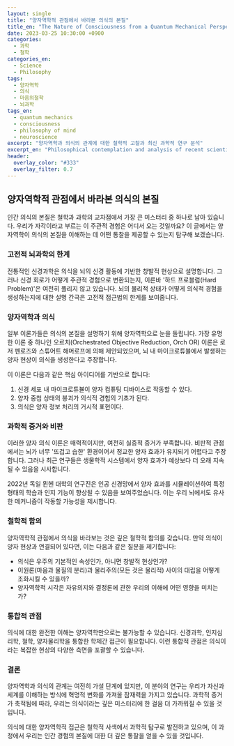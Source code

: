 ```yaml
---
layout: single
title: "양자역학적 관점에서 바라본 의식의 본질"
title_en: "The Nature of Consciousness from a Quantum Mechanical Perspective"
date: 2023-03-25 10:30:00 +0900
categories: 
  - 과학
  - 철학
categories_en:
  - Science
  - Philosophy
tags:
  - 양자역학
  - 의식
  - 마음의철학
  - 뇌과학
tags_en:
  - quantum mechanics
  - consciousness
  - philosophy of mind
  - neuroscience
excerpt: "양자역학과 의식의 관계에 대한 철학적 고찰과 최신 과학적 연구 분석"
excerpt_en: "Philosophical contemplation and analysis of recent scientific research on the relationship between quantum mechanics and consciousness"
header:
  overlay_color: "#333"
  overlay_filter: 0.7
---
```


<div class="post-content-ko">
  <h2>양자역학적 관점에서 바라본 의식의 본질</h2>
  
  <p>인간 의식의 본질은 철학과 과학의 교차점에서 가장 큰 미스터리 중 하나로 남아 있습니다. 우리가 자각이라고 부르는 이 주관적 경험은 어디서 오는 것일까요? 이 글에서는 양자역학이 의식의 본질을 이해하는 데 어떤 통찰을 제공할 수 있는지 탐구해 보겠습니다.</p>
  
  <h3>고전적 뇌과학의 한계</h3>
  
  <p>전통적인 신경과학은 의식을 뇌의 신경 활동에 기반한 창발적 현상으로 설명합니다. 그러나 신경 회로가 어떻게 주관적 경험으로 변환되는지, 이른바 '하드 프로블럼(Hard Problem)'은 여전히 풀리지 않고 있습니다. 뇌의 물리적 상태가 어떻게 의식적 경험을 생성하는지에 대한 설명 간극은 고전적 접근법의 한계를 보여줍니다.</p>
  
  <h3>양자역학과 의식</h3>
  
  <p>일부 이론가들은 의식의 본질을 설명하기 위해 양자역학으로 눈을 돌립니다. 가장 유명한 이론 중 하나인 오르치(Orchestrated Objective Reduction, Orch OR) 이론은 로저 펜로즈와 스튜어트 해머로프에 의해 제안되었으며, 뇌 내 마이크로튜뷸에서 발생하는 양자 현상이 의식을 생성한다고 주장합니다.</p>
  
  <p>이 이론은 다음과 같은 핵심 아이디어를 기반으로 합니다:</p>
  
  <ol>
    <li>신경 세포 내 마이크로튜뷸이 양자 컴퓨팅 디바이스로 작동할 수 있다.</li>
    <li>양자 중첩 상태의 붕괴가 의식적 경험의 기초가 된다.</li>
    <li>의식은 양자 정보 처리의 거시적 표현이다.</li>
  </ol>
  
  <h3>과학적 증거와 비판</h3>
  
  <p>이러한 양자 의식 이론은 매력적이지만, 여전히 실증적 증거가 부족합니다. 비판적 관점에서는 뇌가 너무 '뜨겁고 습한' 환경이어서 정교한 양자 효과가 유지되기 어렵다고 주장합니다. 그러나 최근 연구들은 생물학적 시스템에서 양자 효과가 예상보다 더 오래 지속될 수 있음을 시사합니다.</p>
  
  <p>2022년 독일 뮌헨 대학의 연구진은 인공 신경망에서 양자 효과를 시뮬레이션하여 특정 형태의 학습과 인지 기능이 향상될 수 있음을 보여주었습니다. 이는 우리 뇌에서도 유사한 메커니즘이 작동할 가능성을 제시합니다.</p>
  
  <h3>철학적 함의</h3>
  
  <p>양자역학적 관점에서 의식을 바라보는 것은 깊은 철학적 함의를 갖습니다. 만약 의식이 양자 현상과 연결되어 있다면, 이는 다음과 같은 질문을 제기합니다:</p>
  
  <ul>
    <li>의식은 우주의 기본적인 속성인가, 아니면 창발적 현상인가?</li>
    <li>이원론(마음과 물질의 분리)과 물리주의(모든 것은 물리적) 사이의 대립을 어떻게 조화시킬 수 있을까?</li>
    <li>양자역학적 시각은 자유의지와 결정론에 관한 우리의 이해에 어떤 영향을 미치는가?</li>
  </ul>
  
  <h3>통합적 관점</h3>
  
  <p>의식에 대한 완전한 이해는 양자역학만으로는 불가능할 수 있습니다. 신경과학, 인지심리학, 철학, 양자물리학을 통합한 학제간 접근이 필요합니다. 이런 통합적 관점은 의식이라는 복잡한 현상의 다양한 측면을 포괄할 수 있습니다.</p>
  
  <h3>결론</h3>
  
  <p>양자역학과 의식의 관계는 여전히 가설 단계에 있지만, 이 분야의 연구는 우리가 자신과 세계를 이해하는 방식에 혁명적 변화를 가져올 잠재력을 가지고 있습니다. 과학적 증거가 축적됨에 따라, 우리는 의식이라는 깊은 미스터리에 한 걸음 더 가까워질 수 있을 것입니다.</p>
  
  <p>의식에 대한 양자역학적 접근은 철학적 사색에서 과학적 탐구로 발전하고 있으며, 이 과정에서 우리는 인간 경험의 본질에 대한 더 깊은 통찰을 얻을 수 있을 것입니다.</p>
</div>

<div class="post-content-en" style="display: none;">
  <h2>The Nature of Consciousness from a Quantum Mechanical Perspective</h2>
  
  <p>The nature of human consciousness remains one of the greatest mysteries at the intersection of philosophy and science. Where does this subjective experience we call awareness come from? In this post, we'll explore what insights quantum mechanics might offer in understanding the nature of consciousness.</p>
  
  <h3>Limitations of Classical Neuroscience</h3>
  
  <p>Traditional neuroscience explains consciousness as an emergent phenomenon based on neural activity in the brain. However, the "Hard Problem" of how neural circuits transform into subjective experience remains unsolved. The explanatory gap between the physical states of the brain and the generation of conscious experience reveals the limitations of classical approaches.</p>
  
  <h3>Quantum Mechanics and Consciousness</h3>
  
  <p>Some theorists turn to quantum mechanics to explain the nature of consciousness. One of the most famous theories, the Orchestrated Objective Reduction (Orch OR) theory proposed by Roger Penrose and Stuart Hameroff, suggests that quantum phenomena occurring in microtubules within the brain generate consciousness.</p>
  
  <p>This theory is based on the following key ideas:</p>
  
  <ol>
    <li>Microtubules within neurons can function as quantum computing devices.</li>
    <li>The collapse of quantum superposition states forms the basis of conscious experience.</li>
    <li>Consciousness is a macroscopic representation of quantum information processing.</li>
  </ol>
  
  <h3>Scientific Evidence and Criticism</h3>
  
  <p>While these quantum consciousness theories are intriguing, they still lack empirical evidence. Critics argue that the brain is too "warm and wet" an environment for sophisticated quantum effects to be maintained. However, recent studies suggest that quantum effects in biological systems may last longer than expected.</p>
  
  <p>In 2022, researchers at the University of Munich, Germany, demonstrated that simulating quantum effects in artificial neural networks could enhance certain forms of learning and cognitive functions. This suggests the possibility of similar mechanisms operating in our brains.</p>
  
  <h3>Philosophical Implications</h3>
  
  <p>Viewing consciousness from a quantum mechanical perspective has profound philosophical implications. If consciousness is connected to quantum phenomena, it raises questions such as:</p>
  
  <ul>
    <li>Is consciousness a fundamental property of the universe or an emergent phenomenon?</li>
    <li>How can we reconcile the opposition between dualism (separation of mind and matter) and physicalism (everything is physical)?</li>
    <li>How does a quantum mechanical view affect our understanding of free will and determinism?</li>
  </ul>
  
  <h3>Integrated Perspective</h3>
  
  <p>A complete understanding of consciousness may not be possible through quantum mechanics alone. An interdisciplinary approach integrating neuroscience, cognitive psychology, philosophy, and quantum physics is necessary. This integrated perspective can encompass various aspects of the complex phenomenon of consciousness.</p>
  
  <h3>Conclusion</h3>
  
  <p>While the relationship between quantum mechanics and consciousness is still at the hypothesis stage, research in this field has the potential to revolutionize how we understand ourselves and the world. As scientific evidence accumulates, we may come one step closer to the deep mystery of consciousness.</p>
  
  <p>The quantum mechanical approach to consciousness is evolving from philosophical contemplation to scientific inquiry, and in this process, we can gain deeper insights into the nature of human experience.</p>
</div>

<script>
document.addEventListener('DOMContentLoaded', function() {
  // 언어 변경 감지 함수
  function updateLanguage() {
    const lang = document.documentElement.getAttribute('lang') || 'ko';
    const koContent = document.querySelector('.post-content-ko');
    const enContent = document.querySelector('.post-content-en');
    
    // 콘텐츠 표시/숨김 전환
    if (lang === 'ko') {
      if(koContent) koContent.style.display = 'block';
      if(enContent) enContent.style.display = 'none';
    } else {
      if(koContent) koContent.style.display = 'none';
      if(enContent) enContent.style.display = 'block';
    }
  }
  
  // 초기 설정 및 이벤트 리스너
  updateLanguage();
  document.addEventListener('languageChanged', updateLanguage);
  
  // HTML lang 속성 변경 감지
  const observer = new MutationObserver(function(mutations) {
    mutations.forEach(function(mutation) {
      if (mutation.attributeName === 'lang') {
        updateLanguage();
      }
    });
  });
  
  observer.observe(document.documentElement, { attributes: true });
});
</script> 